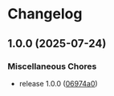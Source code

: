 # Changelog

## 1.0.0 (2025-07-24)


### Miscellaneous Chores

* release 1.0.0 ([06974a0](https://github.com/amel-tech/madrasah-backend/commit/06974a07a852adbf73d579822846e3fc9289aa36))
